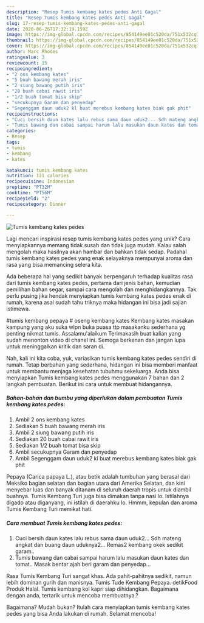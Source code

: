 ```yaml
---
description: "Resep Tumis kembang kates pedes Anti Gagal"
title: "Resep Tumis kembang kates pedes Anti Gagal"
slug: 17-resep-tumis-kembang-kates-pedes-anti-gagal
date: 2020-06-26T17:32:19.159Z
image: https://img-global.cpcdn.com/recipes/854149ee01c520da/751x532cq70/tumis-kembang-kates-pedes-foto-resep-utama.jpg
thumbnail: https://img-global.cpcdn.com/recipes/854149ee01c520da/751x532cq70/tumis-kembang-kates-pedes-foto-resep-utama.jpg
cover: https://img-global.cpcdn.com/recipes/854149ee01c520da/751x532cq70/tumis-kembang-kates-pedes-foto-resep-utama.jpg
author: Marc Rhodes
ratingvalue: 3
reviewcount: 15
recipeingredient:
- "2 ons kembang kates"
- "5 buah bawang merah iris"
- "2 siung bawang putih iris"
- "20 buah cabai rawit iris"
- "1/2 buah tomat bisa skip"
- "secukupnya Garam dan penyedap"
- "Segenggam daun uduk2 kl buat merebus kembang kates biak gak phit"
recipeinstructions:
- "Cuci bersih daun kates lalu rebus sama daun uduk2... Sdh mateng angkat dan buang daun uduknya2... Remas2 kembang okek sedikit garam.."
- "Tumis bawang dan cabai sampai harum lalu masukan daun kates dan tomat.. Masak bentar ajah beri garam dan penyedap..."
categories:
- Resep
tags:
- tumis
- kembang
- kates

katakunci: tumis kembang kates 
nutrition: 121 calories
recipecuisine: Indonesian
preptime: "PT32M"
cooktime: "PT56M"
recipeyield: "2"
recipecategory: Dinner

---
```



![Tumis kembang kates pedes](https://img-global.cpcdn.com/recipes/854149ee01c520da/751x532cq70/tumis-kembang-kates-pedes-foto-resep-utama.jpg)

Lagi mencari inspirasi resep tumis kembang kates pedes yang unik? Cara menyiapkannya memang tidak susah dan tidak juga mudah. Kalau salah mengolah maka hasilnya akan hambar dan bahkan tidak sedap. Padahal tumis kembang kates pedes yang enak selayaknya mempunyai aroma dan rasa yang bisa memancing selera kita.

Ada beberapa hal yang sedikit banyak berpengaruh terhadap kualitas rasa dari tumis kembang kates pedes, pertama dari jenis bahan, kemudian pemilihan bahan segar, sampai cara mengolah dan menghidangkannya. Tak perlu pusing jika hendak menyiapkan tumis kembang kates pedes enak di rumah, karena asal sudah tahu triknya maka hidangan ini bisa jadi sajian istimewa.

#tumis kembang pepaya # oseng kembang kates Kembang kates masakan kampung yang aku suka wlpn buka puasa ttp masakanku sederhana yg penting nikmat tumis. Assalamu&#39;alaikum Terimakasih buat kalian yang sudah menonton video di chanel ini. Semoga berkenan dan jangan lupa untuk meninggalkan kritik dan saran di.


Nah, kali ini kita coba, yuk, variasikan tumis kembang kates pedes sendiri di rumah. Tetap berbahan yang sederhana, hidangan ini bisa memberi manfaat untuk membantu menjaga kesehatan tubuhmu sekeluarga. Anda bisa menyiapkan Tumis kembang kates pedes menggunakan 7 bahan dan 2 langkah pembuatan. Berikut ini cara untuk membuat hidangannya.

<!--inarticleads1-->

##### Bahan-bahan dan bumbu yang diperlukan dalam pembuatan Tumis kembang kates pedes:

1. Ambil 2 ons kembang kates
1. Sediakan 5 buah bawang merah iris
1. Ambil 2 siung bawang putih iris
1. Sediakan 20 buah cabai rawit iris
1. Sediakan 1/2 buah tomat bisa skip
1. Ambil secukupnya Garam dan penyedap
1. Ambil Segenggam daun uduk2 kl buat merebus kembang kates biak gak phit


Pepaya (Carica papaya L.), atau betik adalah tumbuhan yang berasal dari Meksiko bagian selatan dan bagian utara dari Amerika Selatan, dan kini menyebar luas dan banyak ditanam di seluruh daerah tropis untuk diambil buahnya. Tumis Kembang Turi juga bisa dimakan tanpa nasi lo. Istilahnya digado atau diganyang, ini istilah di daerahku lo. Hmmm, kepulan dan aroma Tumis Kembang Turi memikat hati. 

<!--inarticleads2-->

##### Cara membuat Tumis kembang kates pedes:

1. Cuci bersih daun kates lalu rebus sama daun uduk2... Sdh mateng angkat dan buang daun uduknya2... Remas2 kembang okek sedikit garam..
1. Tumis bawang dan cabai sampai harum lalu masukan daun kates dan tomat.. Masak bentar ajah beri garam dan penyedap...


Rasa Tumis Kembang Turi sangat khas. Ada pahit-pahitnya sedikit, namun lebih dominan gurih dan manisnya. Tumis Tude Kembang Pepaya. detikFood Produk Halal. Tumis kembang kol kapri siap dihidangkan. Bagaimana dengan anda, tertarik untuk mencoba membuatnya.? 

Bagaimana? Mudah bukan? Itulah cara menyiapkan tumis kembang kates pedes yang bisa Anda lakukan di rumah. Selamat mencoba!
